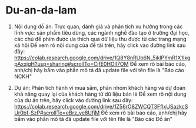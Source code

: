 # Du-an-da-lam
1. Nội dung đồ án: Trực quan, đánh giá và phân tích xu hướng trong các lĩnh vực: sản phẩm tiêu dùng, các ngành nghề đào tạo ở trường đại học, các chủ đề phim được ưa thích qua dữ liệu thu được từ các trang mạng xã hội
Để xem rõ nội dung của đề tài trên, hãy click vào đường link sau đây:
https://colab.research.google.com/drive/1Q8Y8nRUb6N_5iklPYmR1X1IkgpAxxjgH?usp=sharing#scrollTo=CjfE0HOll7OM
Để xem rõ bài báo cáo, anh/chị hãy bấm vào phần mô tả đã update file với tên file là "Báo cáo NCKH"

3. Dự án: Phân tích hành vi mua sắm, phân nhóm khách hàng và dự đoán khả năng quay lại của khách hàng từ dữ  liệu bán lẻ
Để xem rõ nội dung của dự án trên, hãy click vào đường link sau đây:
https://colab.research.google.com/drive/1Z56rO8ZWCQT3FflxUSazkcSUr0bf-SzP#scrollTo=eBrz_ye8UfjM
Để xem rõ bài báo cáo, anh/chị hãy bấm vào phần mô tả đã update file với tên file là "Báo cáo Đồ án"
